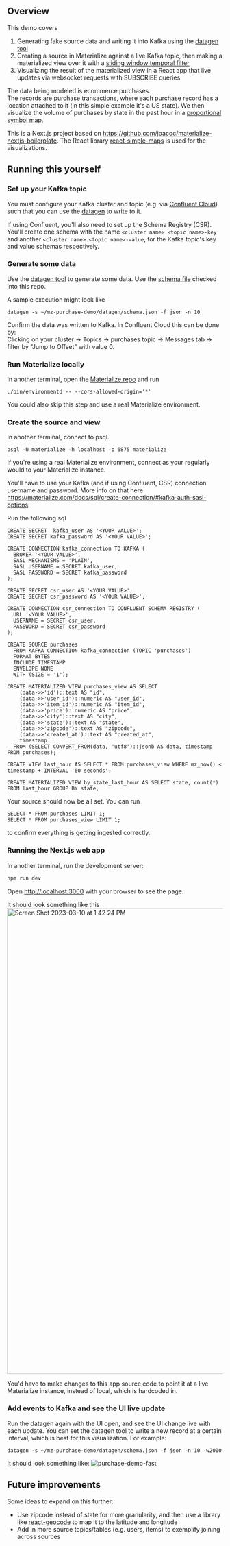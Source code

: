 ## Overview
This demo covers
1) Generating fake source data and writing it into Kafka using the [datagen tool](https://github.com/MaterializeInc/datagen)
2) Creating a source in Materialize against a live Kafka topic, then making a materialized view over it with a [sliding window temporal filter](https://materialize.com/docs/sql/patterns/temporal-filters/#sliding-windows)
3) Visualizing the result of the materialized view in a React app that live updates via websocket requests with SUBSCRIBE queries

The data being modeled is ecommerce purchases.\
The records are purchase transactions, where each purchase record has a location attached to it (in this simple example it's a US state).
We then visualize the volume of purchases by state in the past hour in a [proportional symbol map](https://en.wikipedia.org/wiki/Proportional_symbol_map).

This is a Next.js project based on https://github.com/joacoc/materialize-nextjs-boilerplate.
The React library [react-simple-maps](https://www.react-simple-maps.io/examples/proportional-symbol-map/) is used for the visualizations.

## Running this yourself
### Set up your Kafka topic
You must configure your Kafka cluster and topic (e.g. via [Confluent Cloud](https://confluent.cloud/)) such that you can use the [datagen](https://github.com/MaterializeInc/datagen) to write to it.

If using Confluent, you'll also need to set up the Schema Registry (CSR). You'll create one schema with the name `<cluster name>.<topic name>-key` and another  `<cluster name>.<topic name>-value`, for the Kafka topic's key and value schemas respectively.

### Generate some data
Use the [datagen tool](https://github.com/MaterializeInc/datagen) to generate some data.
Use the [schema file](datagen/schema.json) checked into this repo.

A sample execution might look like
```
datagen -s ~/mz-purchase-demo/datagen/schema.json -f json -n 10
```

Confirm the data was written to Kafka.
In Confluent Cloud this can be done by:\
Clicking on your cluster &rarr; Topics &rarr; purchases topic &rarr; Messages tab &rarr; filter by "Jump to Offset" with value 0.

### Run Materialize locally
In another terminal, open the [Materialize repo](https://github.com/MaterializeInc/materialize) and run
```
./bin/environmentd -- --cors-allowed-origin='*'
```
You could also skip this step and use a real Materialize environment.

### Create the source and view
In another terminal, connect to psql.
```
psql -U materialize -h localhost -p 6875 materialize
```
If you're using a real Materialize environment, connect as your regularly would to your Materialize instance.

You'll have to use your Kafka (and if using Confluent, CSR) connection username and password. More info on that here https://materialize.com/docs/sql/create-connection/#kafka-auth-sasl-options.

Run the following sql
```
CREATE SECRET  kafka_user AS '<YOUR VALUE>';
CREATE SECRET kafka_password AS '<YOUR VALUE>';

CREATE CONNECTION kafka_connection TO KAFKA (
  BROKER '<YOUR VALUE>',
  SASL MECHANISMS = 'PLAIN',
  SASL USERNAME = SECRET kafka_user,
  SASL PASSWORD = SECRET kafka_password
);

CREATE SECRET csr_user AS '<YOUR VALUE>';
CREATE SECRET csr_password AS '<YOUR VALUE>';

CREATE CONNECTION csr_connection TO CONFLUENT SCHEMA REGISTRY (
  URL '<YOUR VALUE>',
  USERNAME = SECRET csr_user,
  PASSWORD = SECRET csr_password
);

CREATE SOURCE purchases
  FROM KAFKA CONNECTION kafka_connection (TOPIC 'purchases')
  FORMAT BYTES 
  INCLUDE TIMESTAMP
  ENVELOPE NONE
  WITH (SIZE = '1');

CREATE MATERIALIZED VIEW purchases_view AS SELECT  
    (data->>'id')::text AS "id",
    (data->>'user_id')::numeric AS "user_id",
    (data->>'item_id')::numeric AS "item_id",
    (data->>'price')::numeric AS "price",
    (data->>'city')::text AS "city",
    (data->>'state')::text AS "state",
    (data->>'zipcode')::text AS "zipcode",
    (data->>'created_at')::text AS "created_at",
    timestamp
  FROM (SELECT CONVERT_FROM(data, 'utf8')::jsonb AS data, timestamp FROM purchases);
  
CREATE VIEW last_hour AS SELECT * FROM purchases_view WHERE mz_now() < timestamp + INTERVAL '60 seconds';

CREATE MATERIALIZED VIEW by_state_last_hour AS SELECT state, count(*) FROM last_hour GROUP BY state;
```

Your source should now be all set.
You can run
```
SELECT * FROM purchases LIMIT 1;
SELECT * FROM purchases_view LIMIT 1;
```
to confirm everything is getting ingested correctly.

### Running the Next.js web app
In another terminal, run the development server:

```bash
npm run dev
```

Open [http://localhost:3000](http://localhost:3000) with your browser to see the page.

It should look something like this
<img width="1087" alt="Screen Shot 2023-03-10 at 1 42 24 PM" src="https://user-images.githubusercontent.com/4186354/224404398-3506d25a-e0e3-4f83-ae3b-e0959a8a83f6.png">

You'd have to make changes to this app source code to point it at a live Materialize instance, instead of local, which is hardcoded in. 

### Add events to Kafka and see the UI live update
Run the datagen again with the UI open, and see the UI change live with each update. You can set the datagen tool to write a new record at a certain interval, which is best for this visualization. For example:
```
datagen -s ~/mz-purchase-demo/datagen/schema.json -f json -n 10 -w2000
```

It should look something like:
![purchase-demo-fast](https://user-images.githubusercontent.com/4186354/224423752-37729a9d-b6c3-42f9-ba53-c234a0420b69.gif)

## Future improvements
Some ideas to expand on this further:
* Use zipcode instead of state for more granularity, and then use a library like [react-geocode](https://www.npmjs.com/package/react-geocode) to map it to the latitude and longitude
* Add in more source topics/tables (e.g. users, items) to exemplify joining across sources
